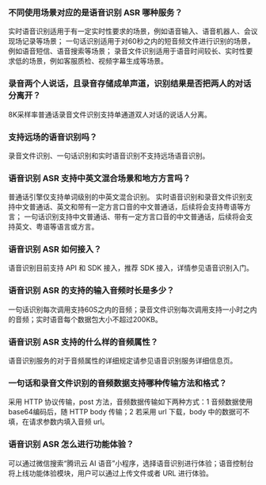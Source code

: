 
### 不同使用场景对应的是语音识别 ASR 哪种服务？
 实时语音识别适用于有一定实时性要求的场景，例如语音输入、语音机器人、会议现场记录等场景；
一句话识别适用于对60秒之内的短音频文件进行识别的场景，例如语音短信、语音搜索等场景；
录音文件识别适用于语音时间较长、实时性要求低的场景，例如客服质检、视频字幕生成等场景。
###  录音两个人说话，且录音存储成单声道，识别结果是否把两人的对话分离开？
8K采样率普通话录音文件识别支持单通道双人对话的说话人分离。
### 支持远场的语音识别吗？
录音文件识别、一句话识别和实时语音识别不支持远场语音识别。
### 语音识别 ASR 支持中英文混合场景和地方方言吗？
普通话引擎仅支持单词级别的中英文混合识别。
实时语音识别和录音文件识别支持中文普通话、英文和带有一定方言口音的中文普通话，后续将会支持粤语等方言；
一句话识别支持中文普通话、带有一定方言口音的中文普通话，后续将会支持英文、粤语等语言或方言。
### 语音识别 ASR 如何接入？
语音识别目前支持 API 和 SDK 接入，推荐 SDK 接入，详情参见语音识别入门。
### 语音识别 ASR 的支持的输入音频时长是多少？
一句话识别每次调用支持60S之内的音频；录音文件识别每次调用支持一小时之内的音频；实时语音每个数据包大小不超过200KB。
### 语音识别 ASR 支持的什么样的音频属性？
语音识别服务的对于音频属性的详细规定请参见语音识别服务详细信息页。
###  一句话和录音文件识别的音频数据支持哪种传输方法和格式？
采用 HTTP 协议传输，post 方法，音频数据传输如下两种方式：1 音频数据使用base64编码后，随 HTTP body 传输；2 若采用 url 下载，body 中的数据可不填，在请求参数内填入音频 url。
### 语音识别 ASR 怎么进行功能体验？
可以通过微信搜索“腾讯云 AI 语音”小程序，选择语音识别进行体验；语音控制台将上线功能体验模块，用户可以通过上传文件或者 URL 进行体验。
